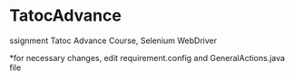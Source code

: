 # TatocAdvance
ssignment Tatoc Advance Course, Selenium WebDriver 


*for necessary changes, edit requirement.config and GeneralActions.java file
